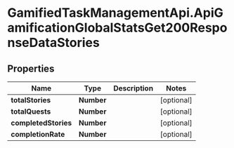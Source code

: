 # GamifiedTaskManagementApi.ApiGamificationGlobalStatsGet200ResponseDataStories

## Properties

Name | Type | Description | Notes
------------ | ------------- | ------------- | -------------
**totalStories** | **Number** |  | [optional] 
**totalQuests** | **Number** |  | [optional] 
**completedStories** | **Number** |  | [optional] 
**completionRate** | **Number** |  | [optional] 



